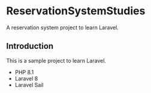 # ReservationSystemStudies

A reservation system project to learn Laravel.

## Introduction

This is a sample project to learn Laravel.

- PHP 8.1
- Laravel 8
- Laravel Sail
